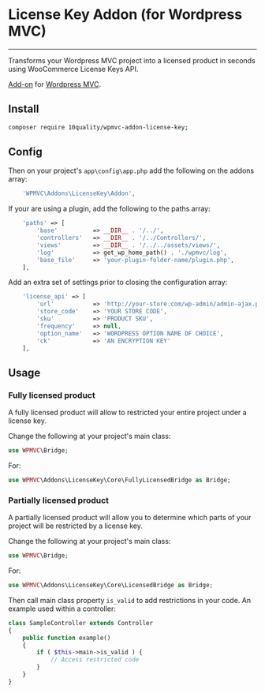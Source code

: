 # License Key Addon (for Wordpress MVC)
--------------------------------

Transforms your Wordpress MVC project into a licensed product in seconds using WooCommerce License Keys API.

[Add-on](http://www.wordpress-mvc.com/v1/add-ons/) for [Wordpress MVC](http://www.wordpress-mvc.com/).

## Install

```bash
composer require 10quality/wpmvc-addon-license-key;
```

## Config

Then on your project's `app\config\app.php` add the following on the addons array:
```php
    'WPMVC\Addons\LicenseKey\Addon',
```

If your are using a plugin, add the following to the paths array:
```php
    'paths' => [
        'base'          => __DIR__ . '/../',
        'controllers'   => __DIR__ . '/../Controllers/',
        'views'         => __DIR__ . '/../../assets/views/',
        'log'           => get_wp_home_path() . './wpmvc/log',
        'base_file'     => 'your-plugin-folder-name/plugin.php',
    ],
```

Add an extra set of settings prior to closing the configuration array:
```php
    'license_api' => [
        'url'           => 'http://your-store.com/wp-admin/admin-ajax.php',
        'store_code'    => 'YOUR STORE CODE',
        'sku'           => 'PRODUCT SKU',
        'frequency'     => null,
        'option_name'   => 'WORDPRESS OPTION NAME OF CHOICE',
        'ck'            => 'AN ENCRYPTION KEY'
    ],
```

## Usage

### Fully licensed product

A fully licensed product will allow to restricted your entire project under a license key.

Change the following at your project's main class:

```php
use WPMVC\Bridge;
```

For:

```php
use WPMVC\Addons\LicenseKey\Core\FullyLicensedBridge as Bridge;
```

### Partially licensed product

A partially licensed product will allow you to determine which parts of your project will be restricted by a license key.

Change the following at your project's main class:

```php
use WPMVC\Bridge;
```

For:

```php
use WPMVC\Addons\LicenseKey\Core\LicensedBridge as Bridge;
```

Then call main class property `is_valid` to add restrictions in your code. An example used within a controller:
```php
class SampleController extends Controller
{
    public function example()
    {
        if ( $this->main->is_valid ) {
            // Access restricted code
        }
    }
}
```